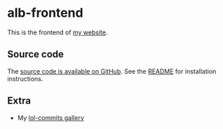 # alb-frontend

This is the frontend of [my website](http://www.alienlebarge.ch).

## Source code

The [source code is available on GitHub](https://github.com/alienlebarge/alb-frontend). See the [README](https://github.com/alienlebarge/alb-frontend/blob/master/README.md) for installation instructions.

## Extra

- My [lol-commits gallery](https://www.dropbox.com/sh/qc2vwfu2zripa0s/AADw0jcbt8YPL6zL0kzOqeaJa?dl=0 "Gallery of my lolcommits for this project")
